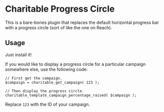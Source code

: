 # Charitable Progress Circle

This is a bare-bones plugin that replaces the default horizontal progress bar with a progress circle (sort of like the one on Reach).

## Usage

Just install it!

If you would like to display a progress circle for a particular campaign somewhere else, use the following code:

```
// First get the campaign.
$campaign = charitable_get_campaign( 123 );

// Then display the progress circle.
charitable_template_campaign_percentage_raised( $campaign );
```

Replace `123` with the ID of your campaign.
